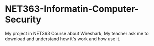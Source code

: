 # NET363-Informatin-Computer-Security
My project in NET363 Course about Wireshark, My teacher ask me to download and understand how it's work and how use it.
